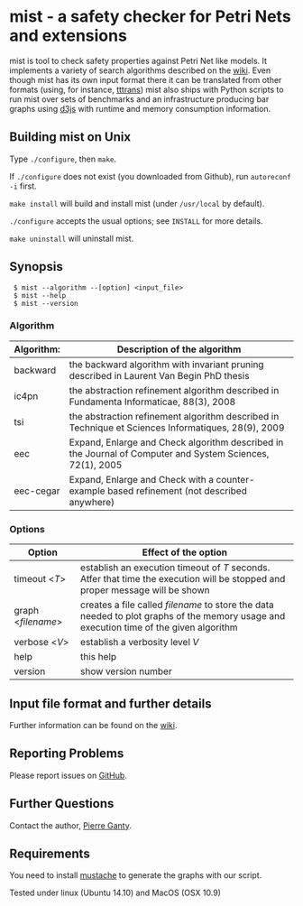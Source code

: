 # mist - a safety checker for Petri Nets and extensions

mist is tool to check safety properties against Petri Net like models.
It implements a variety of search algorithms described on the [wiki][mistpage].
Even though mist has its own input format there it can be translated from other formats 
(using, for instance, [tttrans](https://github.com/pevalme/bfc_fork))
mist also ships with Python scripts to run mist over sets of benchmarks
and an infrastructure producing bar graphs using [d3js](http://d3js.org/) with runtime and memory consumption information.

## Building mist on Unix

Type `./configure`, then `make`.

If `./configure` does not exist (you downloaded from Github), run `autoreconf -i` first.

`make install` will build and install mist (under `/usr/local` by default).

`./configure` accepts the usual options; see `INSTALL` for more details.

`make uninstall` will uninstall mist.

## Synopsis

     $ mist --algorithm --[option] <input_file>
     $ mist --help
     $ mist --version

### Algorithm
| Algorithm:  | Description of the algorithm |
|-------------|-----------------------------------------------------------------------------------------------------------|
| backward    | the backward algorithm with invariant pruning described in Laurent Van Begin PhD thesis                   |
| ic4pn	    | the abstraction refinement algorithm described in Fundamenta Informaticae, 88(3), 2008                    |
| tsi	    | the abstraction refinement algorithm described in Technique et Sciences Informatiques, 28(9), 2009        |
| eec	    | Expand, Enlarge and Check algorithm described in the Journal of Computer and System Sciences, 72(1), 2005 |
| eec-cegar   | Expand, Enlarge and Check with a counter-example based refinement (not described anywhere)                |

### Options
| Option      | Effect of the option                                                                             |
|-------------|-----------------------------------------------------------------------------------------------------------|
| timeout <*T*>   | establish an execution timeout of *T* seconds. Atfer that time the execution will be stopped and proper message will be shown                 |
| graph <*filename*>  | creates a file called *filename* to store the data needed to plot graphs of the memory usage and execution time of the given algorithm |
| verbose <*V*> | establish a verbosity level *V*
| help        | this help                                                                                                 |
| version     | show version number                                                                                       |


## Input file format and further details

Further information can be found on the [wiki][mistpage].

## Reporting Problems

Please report issues on [GitHub][issueslist].

## Further Questions

Contact the author, [Pierre Ganty][email].

## Requirements

You need to install [mustache][mustachepage] to generate the graphs with our script.

Tested under linux (Ubuntu 14.10) and MacOS (OSX 10.9)

[issueslist]:https://github.com/pierreganty/mist/issues
[homepage]:http://software.imdea.org/people/pierre.ganty/index.html
[mistpage]:https://github.com/pierreganty/mist/wiki
[email]:mailto:pierreganty@gmail.com
[mustachepage]:https://github.com/janl/mustache.js/

